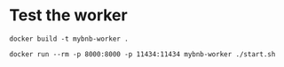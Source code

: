 # Test the worker

```
docker build -t mybnb-worker .

docker run --rm -p 8000:8000 -p 11434:11434 mybnb-worker ./start.sh
```
